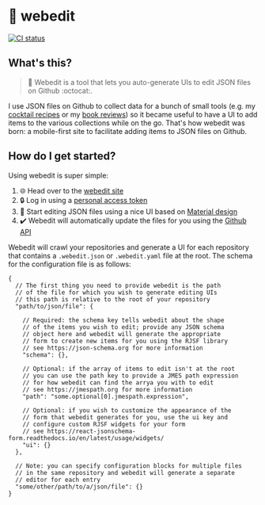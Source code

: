 # :pencil: webedit

[![CI status](https://github.com/c-w/webedit/workflows/CI/badge.svg)](https://github.com/c-w/webedit/actions?query=workflow%3ACI)

## What's this?

> :wrench: Webedit is a tool that lets you auto-generate UIs to edit JSON files on Github :octocat:.

I use JSON files on Github to collect data for a bunch of small tools (e.g. my [cocktail recipes](https://github.com/c-w/cocktails) or my [book reviews](https://github.com/c-w/redings)) so it became useful to have a UI to add items to the various collections while on the go. That's how webedit was born: a mobile-first site to facilitate adding items to JSON files on Github.

## How do I get started?

Using webedit is super simple:

1. :globe_with_meridians: Head over to the [webedit site](https://justamouse.com/webedit)
2. :lock: Log in using a [personal access token](https://github.com/settings/tokens)
3. :notebook: Start editing JSON files using a nice UI based on [Material design](https://material-ui.com/)
4. :heavy_check_mark: Webedit will automatically update the files for you using the [Github API](https://docs.github.com/en/rest)

Webedit will crawl your repositories and generate a UI for each repository that contains a `.webedit.json` or `.webedit.yaml` file at the root. The schema for the configuration file is as follows:

```jsonc
{
  // The first thing you need to provide webedit is the path
  // of the file for which you wish to generate editing UIs
  // this path is relative to the root of your repository
  "path/to/json/file": {
  
    // Required: the schema key tells webedit about the shape
    // of the items you wish to edit; provide any JSON schema
    // object here and webedit will generate the appropriate
    // form to create new items for you using the RJSF library
    // see https://json-schema.org for more information
    "schema": {},
    
    // Optional: if the array of items to edit isn't at the root
    // you can use the path key to provide a JMES path expression
    // for how webedit can find the arrya you with to edit
    // see https://jmespath.org for more information
    "path": "some.optional[0].jmespath.expression",
    
    // Optional: if you wish to customize the appearance of the
    // form that webedit generates for you, use the ui key and
    // configure custom RJSF widgets for your form
    // see https://react-jsonschema-form.readthedocs.io/en/latest/usage/widgets/
    "ui": {}
  },
  
  // Note: you can specify configuration blocks for multiple files
  // in the same repository and webedit will generate a separate
  // editor for each entry 
  "some/other/path/to/a/json/file": {}
}
```
